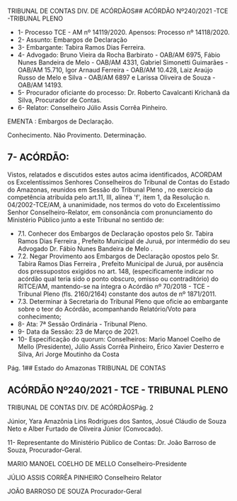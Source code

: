 TRIBUNAL DE CONTAS DIV. DE ACÓRDÃOS## ACÓRDÃO Nº240/2021 -TCE -TRIBUNAL PLENO

- 1- Processo TCE - AM nº 14119/2020. Apensos: Processo nº  14118/2020.
- 2- Assunto: Embargos de Declaração
- 3- Embargante: Tabira Ramos Dias Ferreira.
- 4- Advogado: Bruno Vieira da Rocha Barbirato - OAB/AM 6975, Fábio Nunes Bandeira de Melo - OAB/AM 4331, Gabriel Simonetti Guimarães - OAB/AM 15.710, Igor Arnaud Ferreira - OAB/AM 10.428, Laiz Araújo Russo de Melo e Silva - OAB/AM 6897 e Larissa Oliveira de Souza - OAB/AM 14193.
- 5- Procurador  oficiante  do  processo: Dr. Roberto  Cavalcanti  Krichanã  da  Silva, Procurador de Contas.
- 6- Relator: Conselheiro Júlio Assis Corrêa Pinheiro.

EMENTA : Embargos de Declaração.

Conhecimento. Não Provimento. Determinação.

## 7- ACÓRDÃO:

Vistos, relatados e discutidos estes autos acima identificados, ACORDAM os Excelentíssimos Senhores Conselheiros do Tribunal de Contas do Estado do Amazonas, reunidos em Sessão do Tribunal Pleno , no exercício da competência atribuída pelo art.11, III,  alínea 'f', item 1, da Resolução n. 04/2002-TCE/AM, à  unanimidade, nos termos do voto do Excelentíssimo Senhor Conselheiro-Relator, em consonância com pronunciamento do Ministério Público junto a este Tribunal no sentido de:

- 7.1. Conhecer dos Embargos de Declaração opostos pelo Sr. Tabira Ramos Dias Ferreira , Prefeito Municipal de Juruá, por intermédio do seu Advogado Dr. Fábio Nunes Bandeira de Melo .
- 7.2. Negar Provimento aos Embargos de Declaração opostos pelo Sr. Tabira Ramos  Dias  Ferreira , Prefeito  Municipal  de  Juruá, por  ausência  dos pressupostos  exigidos  no  art.  148,  (especificamente  indicar  no  acórdão qual  teria  sido  o  ponto  obscuro,  omisso  ou  contraditório)  do  RITCE/AM, mantendo-se na íntegra o Acórdão nº 70/2018 - TCE - Tribunal Pleno (fls. 2160/2164) constante dos autos de nº 1871/2011.
- 7.3. Determinar à Secretaria do Tribunal Pleno que oficie ao embargante sobre o teor do Acórdão, acompanhando Relatório/Voto para conhecimento;
- 8- Ata: 7ª Sessão Ordinária - Tribunal Pleno.
- 9- Data da Sessão: 23 de Março de 2021.
- 10-  Especificação do quorum: Conselheiros: Mario Manoel Coelho de Mello (Presidente), Júlio Assis Corrêa Pinheiro, Érico Xavier Desterro e Silva, Ari Jorge Moutinho da Costa

Pág. 1## Estado do Amazonas TRIBUNAL DE CONTAS

## ACÓRDÃO Nº240/2021 - TCE - TRIBUNAL PLENO

TRIBUNAL DE CONTAS DIV. DE ACÓRDÃOSPág. 2

Júnior, Yara Amazônia Lins Rodrigues dos Santos, Josué Cláudio de Souza Neto e Alber Furtado de Oliveira Júnior (Convocado).

11-  Representante  do  Ministério  Público  de  Contas: Dr. João  Barroso  de  Souza, Procurador-Geral.

MARIO MANOEL COELHO DE MELLO Conselheiro-Presidente

JÚLIO ASSIS CORRÊA PINHEIRO Conselheiro Relator

JOÃO BARROSO DE SOUZA Procurador-Geral